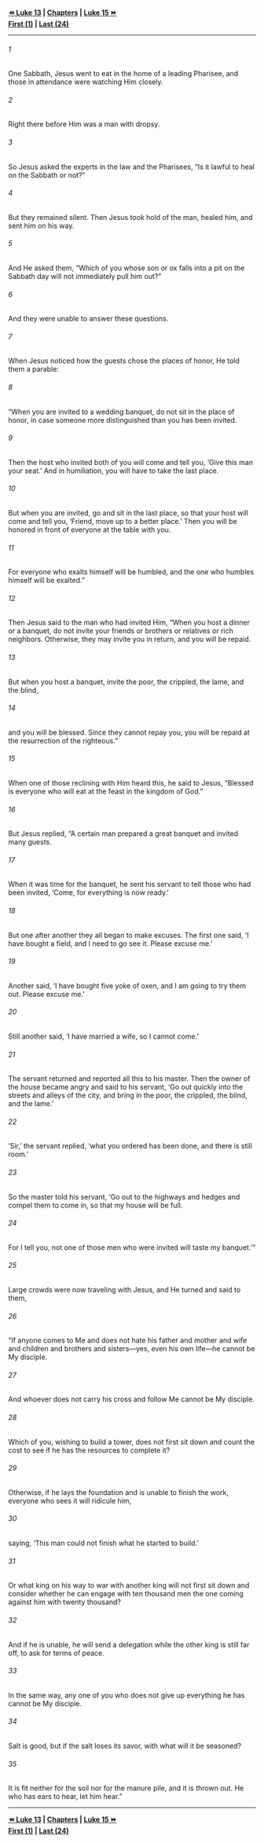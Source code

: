   
**[⏪ Luke 13](./Luke%2013.md) | [Chapters](./_index.md) | [Luke 15 ⏩](./Luke%2015.md)**  
**[First (1)](./Luke%201.md) | [Last (24)](./Luke%2024.md)**  
  
---  
  
###### 1  
One Sabbath, Jesus went to eat in the home of a leading Pharisee, and those in attendance were watching Him closely.  
  
###### 2  
Right there before Him was a man with dropsy.  
  
###### 3  
So Jesus asked the experts in the law and the Pharisees, “Is it lawful to heal on the Sabbath or not?”  
  
###### 4  
But they remained silent. Then Jesus took hold of the man, healed him, and sent him on his way.  
  
###### 5  
And He asked them, “Which of you whose son or ox falls into a pit on the Sabbath day will not immediately pull him out?”  
  
###### 6  
And they were unable to answer these questions.  
  
###### 7  
When Jesus noticed how the guests chose the places of honor, He told them a parable:  
  
###### 8  
“When you are invited to a wedding banquet, do not sit in the place of honor, in case someone more distinguished than you has been invited.  
  
###### 9  
Then the host who invited both of you will come and tell you, ‘Give this man your seat.’ And in humiliation, you will have to take the last place.  
  
###### 10  
But when you are invited, go and sit in the last place, so that your host will come and tell you, ‘Friend, move up to a better place.’ Then you will be honored in front of everyone at the table with you.  
  
###### 11  
For everyone who exalts himself will be humbled, and the one who humbles himself will be exalted.”  
  
###### 12  
Then Jesus said to the man who had invited Him, “When you host a dinner or a banquet, do not invite your friends or brothers or relatives or rich neighbors. Otherwise, they may invite you in return, and you will be repaid.  
  
###### 13  
But when you host a banquet, invite the poor, the crippled, the lame, and the blind,  
  
###### 14  
and you will be blessed. Since they cannot repay you, you will be repaid at the resurrection of the righteous.”  
  
###### 15  
When one of those reclining with Him heard this, he said to Jesus, “Blessed is everyone who will eat at the feast in the kingdom of God.”  
  
###### 16  
But Jesus replied, “A certain man prepared a great banquet and invited many guests.  
  
###### 17  
When it was time for the banquet, he sent his servant to tell those who had been invited, ‘Come, for everything is now ready.’  
  
###### 18  
But one after another they all began to make excuses. The first one said, ‘I have bought a field, and I need to go see it. Please excuse me.’  
  
###### 19  
Another said, ‘I have bought five yoke of oxen, and I am going to try them out. Please excuse me.’  
  
###### 20  
Still another said, ‘I have married a wife, so I cannot come.’  
  
###### 21  
The servant returned and reported all this to his master. Then the owner of the house became angry and said to his servant, ‘Go out quickly into the streets and alleys of the city, and bring in the poor, the crippled, the blind, and the lame.’  
  
###### 22  
‘Sir,’ the servant replied, ‘what you ordered has been done, and there is still room.’  
  
###### 23  
So the master told his servant, ‘Go out to the highways and hedges and compel them to come in, so that my house will be full.  
  
###### 24  
For I tell you, not one of those men who were invited will taste my banquet.’”  
  
###### 25  
Large crowds were now traveling with Jesus, and He turned and said to them,  
  
###### 26  
“If anyone comes to Me and does not hate his father and mother and wife and children and brothers and sisters—yes, even his own life—he cannot be My disciple.  
  
###### 27  
And whoever does not carry his cross and follow Me cannot be My disciple.  
  
###### 28  
Which of you, wishing to build a tower, does not first sit down and count the cost to see if he has the resources to complete it?  
  
###### 29  
Otherwise, if he lays the foundation and is unable to finish the work, everyone who sees it will ridicule him,  
  
###### 30  
saying, ‘This man could not finish what he started to build.’  
  
###### 31  
Or what king on his way to war with another king will not first sit down and consider whether he can engage with ten thousand men the one coming against him with twenty thousand?  
  
###### 32  
And if he is unable, he will send a delegation while the other king is still far off, to ask for terms of peace.  
  
###### 33  
In the same way, any one of you who does not give up everything he has cannot be My disciple.  
  
###### 34  
Salt is good, but if the salt loses its savor, with what will it be seasoned?  
  
###### 35  
It is fit neither for the soil nor for the manure pile, and it is thrown out. He who has ears to hear, let him hear.”  
  
  
---  
  
**[⏪ Luke 13](./Luke%2013.md) | [Chapters](./_index.md) | [Luke 15 ⏩](./Luke%2015.md)**  
**[First (1)](./Luke%201.md) | [Last (24)](./Luke%2024.md)**  
  
